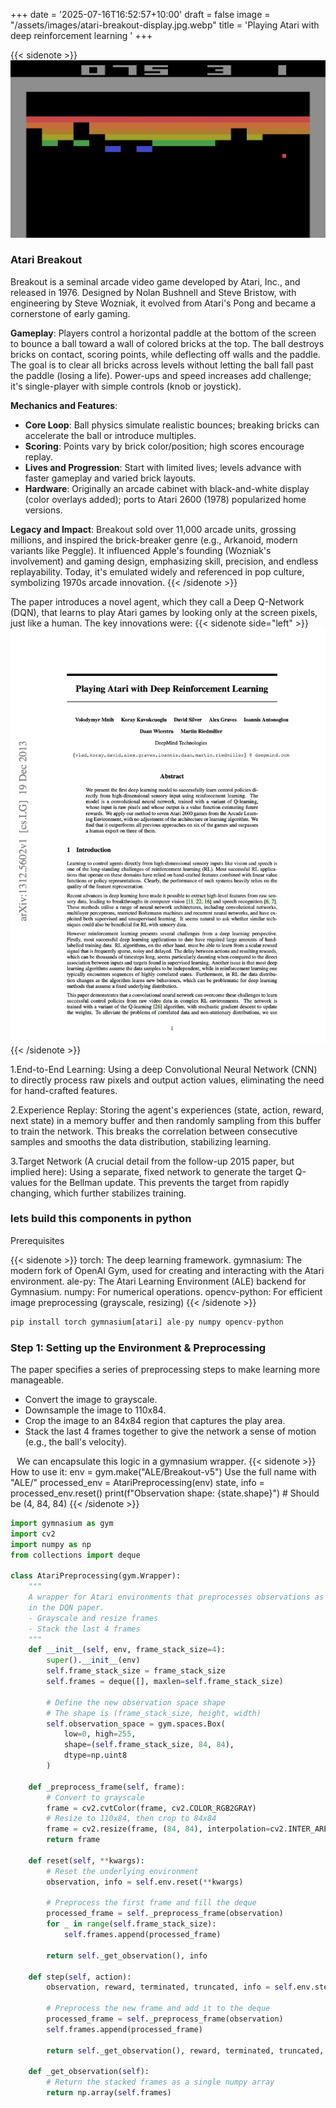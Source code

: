 +++
date = '2025-07-16T16:52:57+10:00'
draft = false
image = "/assets/images/atari-breakout-display.jpg.webp"
title = 'Playing Atari with deep reinforcement learning '
+++


{{< sidenote >}}
![atari-breakout](/assets/images/atari-breakout-display.jpg.webp)

### Atari Breakout

Breakout is a seminal arcade video game developed by Atari, Inc., and released in 1976. Designed by Nolan Bushnell and Steve Bristow, with engineering by Steve Wozniak, it evolved from Atari's Pong and became a cornerstone of early gaming.

**Gameplay**: Players control a horizontal paddle at the bottom of the screen to bounce a ball toward a wall of colored bricks at the top. The ball destroys bricks on contact, scoring points, while deflecting off walls and the paddle. The goal is to clear all bricks across levels without letting the ball fall past the paddle (losing a life). Power-ups and speed increases add challenge; it's single-player with simple controls (knob or joystick).

**Mechanics and Features**:
- **Core Loop**: Ball physics simulate realistic bounces; breaking bricks can accelerate the ball or introduce multiples.
- **Scoring**: Points vary by brick color/position; high scores encourage replay.
- **Lives and Progression**: Start with limited lives; levels advance with faster gameplay and varied brick layouts.
- **Hardware**: Originally an arcade cabinet with black-and-white display (color overlays added); ports to Atari 2600 (1978) popularized home versions.

**Legacy and Impact**: Breakout sold over 11,000 arcade units, grossing millions, and inspired the brick-breaker genre (e.g., Arkanoid, modern variants like Peggle). It influenced Apple's founding (Wozniak's involvement) and gaming design, emphasizing skill, precision, and endless replayability. Today, it's emulated widely and referenced in pop culture, symbolizing 1970s arcade innovation.
{{< /sidenote >}}

The paper introduces a novel agent, which they call a Deep Q-Network (DQN), that learns to play Atari games by looking only at the screen pixels, just like a human. The key innovations were:
{{< sidenote side="left" >}}![atari paper](/assets/images/atari-paper.png){{< /sidenote >}}

1.End-to-End Learning: Using a deep Convolutional Neural Network (CNN) to directly process raw pixels and output action values, eliminating the need for hand-crafted features.

2.Experience Replay: Storing the agent's experiences (state, action, reward, next state) in a memory buffer and then randomly sampling from this buffer to train the network. This breaks the correlation between consecutive samples and smooths the data distribution, stabilizing learning.


3.Target Network (A crucial detail from the follow-up 2015 paper, but implied here): Using a separate, fixed network to generate the target Q-values for the Bellman update. This prevents the target from rapidly changing, which further stabilizes training.

### lets build this components in python 
Prerequisites 

{{< sidenote >}}
torch:  The deep learning framework.
gymnasium:  The modern fork of OpenAI Gym, used for creating and interacting with the Atari environment.
ale-py:  The Atari Learning Environment (ALE) backend for Gymnasium.
numpy: For numerical operations.
opencv-python:  For efficient image preprocessing (grayscale, resizing)
{{< /sidenote >}}

```python 
pip install torch gymnasium[atari] ale-py numpy opencv-python
```


### Step 1: Setting up the Environment & Preprocessing
The paper specifies a series of preprocessing steps to make learning more manageable.
* Convert the image to grayscale.
* Downsample the image to 110x84.
* Crop the image to an 84x84 region that captures the play area.
* Stack the last 4 frames together to give the network a sense of motion (e.g., the ball's velocity).

⠀We can encapsulate this logic in a gymnasium wrapper.
{{< sidenote >}}
How to use it:
env = gym.make("ALE/Breakout-v5") 
Use the full name with "ALE/"
processed_env = AtariPreprocessing(env)
state, info = processed_env.reset()
print(f"Observation shape: {state.shape}") # Should be (4, 84, 84)
{{< /sidenote >}}

```python 
import gymnasium as gym
import cv2
import numpy as np
from collections import deque

class AtariPreprocessing(gym.Wrapper):
    """
    A wrapper for Atari environments that preprocesses observations as described
    in the DQN paper.
    - Grayscale and resize frames
    - Stack the last 4 frames
    """
    def __init__(self, env, frame_stack_size=4):
        super().__init__(env)
        self.frame_stack_size = frame_stack_size
        self.frames = deque([], maxlen=self.frame_stack_size)
        
        # Define the new observation space shape
        # The shape is (frame_stack_size, height, width)
        self.observation_space = gym.spaces.Box(
            low=0, high=255, 
            shape=(self.frame_stack_size, 84, 84), 
            dtype=np.uint8
        )

    def _preprocess_frame(self, frame):
        # Convert to grayscale
        frame = cv2.cvtColor(frame, cv2.COLOR_RGB2GRAY)
        # Resize to 110x84, then crop to 84x84
        frame = cv2.resize(frame, (84, 84), interpolation=cv2.INTER_AREA)
        return frame

    def reset(self, **kwargs):
        # Reset the underlying environment
        observation, info = self.env.reset(**kwargs)
        
        # Preprocess the first frame and fill the deque
        processed_frame = self._preprocess_frame(observation)
        for _ in range(self.frame_stack_size):
            self.frames.append(processed_frame)
            
        return self._get_observation(), info

    def step(self, action):
        observation, reward, terminated, truncated, info = self.env.step(action)
        
        # Preprocess the new frame and add it to the deque
        processed_frame = self._preprocess_frame(observation)
        self.frames.append(processed_frame)
        
        return self._get_observation(), reward, terminated, truncated, info

    def _get_observation(self):
        # Return the stacked frames as a single numpy array
        return np.array(self.frames)

```